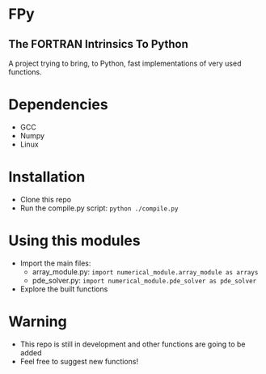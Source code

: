 # FPy
## The FORTRAN Intrinsics To Python

  A project trying to bring, to Python, fast implementations of very used functions.

# Dependencies
- GCC
- Numpy
- Linux

# Installation
- Clone this repo
- Run the compile.py script: `python ./compile.py`

# Using this modules
- Import the main files:
  - array_module.py: `import numerical_module.array_module as arrays`
  - pde_solver.py: `import numerical_module.pde_solver as pde_solver`
- Explore the built functions

# Warning
- This repo is still in development and other functions are going to be added
- Feel free to suggest new functions!
